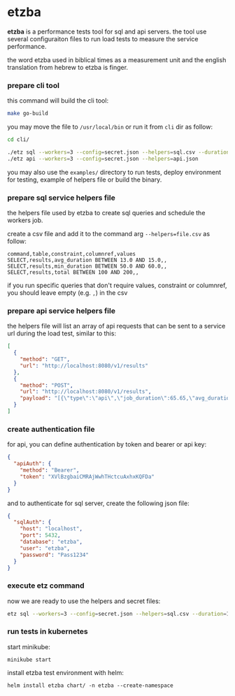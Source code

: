 # etzba

**etzba** is a performance tests tool for sql and api servers. the tool use several configuraiton files to run load tests to measure the service performance.

the word etzba used in biblical times as a measurement unit and the english translation from hebrew to etzba is finger. 

### prepare cli tool

this command will build the cli tool:

```sh
make go-build
```

you may move the file to `/usr/local/bin` or run it from `cli` dir as follow:

``` sh
cd cli/

./etz sql --workers=3 --config=secret.json --helpers=sql.csv --duration=1s
./etz api --workers=3 --config=secret.json --helpers=api.json
```

you may also use the `examples/` directory to run tests, deploy environment for testing, example of helpers file or build the binary.

### prepare sql service helpers file

the helpers file used by etzba to create sql queries and schedule the workers job. 

create a csv file and add it to the command arg `--helpers=file.csv` as follow:

```
command,table,constraint,columnref,values
SELECT,results,avg_duration BETWEEN 13.0 AND 15.0,,
SELECT,results,min_duration BETWEEN 50.0 AND 60.0,,
SELECT,results,total BETWEEN 100 AND 200,,
```

if you run specific queries that don't require values, constraint or columnref, you should leave empty (e.g. `,`) in the csv

### prepare api service helpers file

the helpers file will list an array of api requests that can be sent to a service url during the load test, similar to this:
```json
[
  {
    "method": "GET",
    "url": "http://localhost:8080/v1/results"
  },
  {
    "method": "POST",
    "url": "http://localhost:8080/v1/results",
    "payload": "[{\"type\":\"api\",\"job_duration\":65.65,\"avg_duration\":12.32,\"min_duration\":56.32,\"med_duration\":31.14,\"max_duration\":99.9,\"total\":10},{\"type\":\"api\",\"job_duration\":45.45,\"avg_duration\":11.12,\"min_duration\":49.19,\"med_duration\":32.34,\"max_duration\":90.91,\"total\":21}]"
  }
]
```

### create authentication file

for api, you can define authentication by token and bearer or api key:

```json
{
  "apiAuth": {
    "method": "Bearer",
    "token": "XVlBzgbaiCMRAjWwhTHctcuAxhxKQFDa"
  }
}
```

and to authenticate for sql server, create the following json file:
``` json
{
  "sqlAuth": {
    "host": "localhost",
    "port": 5432,
    "database": "etzba",
    "user": "etzba",
    "password": "Pass1234"
  }
}
```

### execute etz command

now we are ready to use the helpers and secret files:

```sh
etz sql --workers=3 --config=secret.json --helpers=sql.csv --duration=1s
```

### run tests in kubernetes

start minikube:

```
minikube start
```

install etzba test environment with helm:
```
helm install etzba chart/ -n etzba --create-namespace
```
